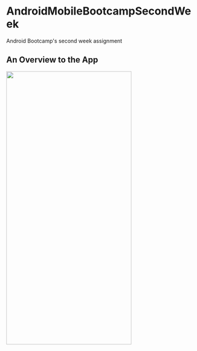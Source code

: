 # AndroidMobileBootcampSecondWeek
Android Bootcamp's second week assignment

## An Overview to the App

<img src="https://user-images.githubusercontent.com/35261110/132842600-ddb8e1f3-40e0-4956-83a8-2ebc3efa5872.gif" width="331" height="721"/>
